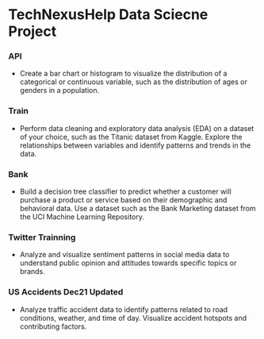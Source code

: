 # TechNexusHelp Data Sciecne Project

### API
- Create a bar chart or histogram to visualize the distribution of a categorical or continuous variable, such as the distribution of ages or genders in a population.

### Train
- Perform data cleaning and exploratory data analysis (EDA) on a dataset of your choice, such as the Titanic dataset from Kaggle. Explore the relationships between variables and identify patterns and trends in the data.
  
###  Bank
- Build a decision tree classifier to predict whether a customer will purchase a product or service based on their demographic and behavioral data. Use a dataset such as the Bank Marketing dataset from the UCI Machine Learning Repository.

### Twitter Trainning
- Analyze and visualize sentiment patterns in social media data to understand public opinion and attitudes towards specific topics or brands.

### US Accidents Dec21 Updated
- Analyze traffic accident data to identify patterns related to road conditions, weather, and time of day. Visualize accident hotspots and contributing factors.
